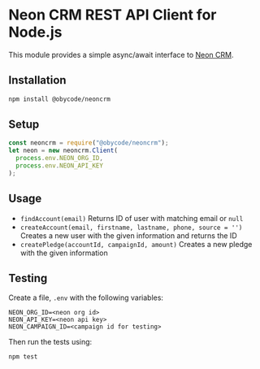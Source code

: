 # Neon CRM REST API Client for Node.js

This module provides a simple async/await interface to
[Neon CRM](https://www.neoncrm.com).

## Installation

```bash
npm install @obycode/neoncrm
```

## Setup

```js
const neoncrm = require("@obycode/neoncrm");
let neon = new neoncrm.Client(
  process.env.NEON_ORG_ID,
  process.env.NEON_API_KEY
);
```

## Usage

- `findAccount(email)` Returns ID of user with matching email or `null`
- `createAccount(email, firstname, lastname, phone, source = '')` Creates a new
  user with the given information and returns the ID
- `createPledge(accountId, campaignId, amount)` Creates a new pledge with the
  given information

## Testing

Create a file, `.env` with the following variables:

```
NEON_ORG_ID=<neon org id>
NEON_API_KEY=<neon api key>
NEON_CAMPAIGN_ID=<campaign id for testing>
```

Then run the tests using:

```
npm test
```
